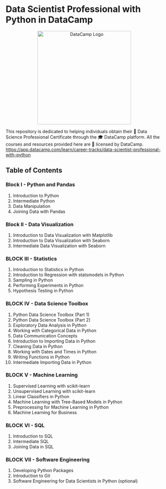 # Data Scientist Professional with Python in DataCamp

<p align="center">
  <img src="https://skillspot.co/wp-content/uploads/2021/02/Datacamp-Review-Logo.png" alt="DataCamp Logo" width="300">
</p>


This repository is dedicated to helping individuals obtain their 🏅 Data Science Professional Certificate through the 🎓 DataCamp platform. All the courses and resources provided here are 🤝 licensed by DataCamp. 
https://app.datacamp.com/learn/career-tracks/data-scientist-professional-with-python

## Table of Contents

### Block I - Python and Pandas

1. Introduction to Python
2. Intermediate Python
3. Data Manipulation
4. Joining Data with Pandas


### Block II - Data Visualization

1. Introduction to Data Visualization with Matplotlib
2. Introduction to Data Visualization with Seaborn
3. Intermediate Data Visualization with Seaborn


### BLOCK III - Statistics

1. Introduction to Statistics in Python
2. Introduction to Regression with statsmodels in Python
3. Sampling in Python
4. Performing Experiments in Python
5. Hypothesis Testing in Python


### BLOCK IV - Data Science Toolbox

1. Python Data Science Toolbox (Part 1)
2. Python Data Science Toolbox (Part 2)
3. Exploratory Data Analysis in Python
4. Working with Categorical Data in Python
5. Data Communication Concepts
6. Introduction to Importing Data in Python
7. Cleaning Data in Python
8. Working with Dates and Times in Python
9. Writing Functions in Python
10. Intermediate Importing Data in Python

### BLOCK V - Machine Learning

1. Supervised Learning with scikit-learn
2. Unsupervised Learning with scikit-learn
3. Linear Classifiers in Python
4. Machine Learning with Tree-Based Models in Python
5. Preprocessing for Machine Learning in Python
6. Machine Learning for Business


### BLOCK VI - SQL

1. Introduction to SQL
2. Intermediate SQL
3. Joining Data in SQL


### BLOCK VII - Software Engineering
1. Developing Python Packages
2. Introduction to Git
3. Software Engineering for Data Scientists in Python (optional)






